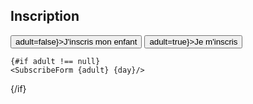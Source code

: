 <script>
    export let context //just to hide warning in console
    import SubscribeForm from '../../../components/forms/SubscribeForm.svelte'
    import {params} from '@roxi/routify'
    let adult = null
    let day = $params.creneau
</script>

<article>
    <h1>Inscription</h1>
    <div>
        <button class:outline={adult===true || adult===null} on:click|preventDefault={()=>adult=false}>J'inscris mon enfant</button>
        <button class:outline={!adult} on:click|preventDefault={()=>adult=true}>Je m'inscris</button>
    </div>
    
    {#if adult !== null}
    <SubscribeForm {adult} {day}/>

{/if}

</article>

<slot></slot> <!-- just to hide error warning in console -->

<style>
    .hidden{
        opacity:0.5;
    }
</style>
